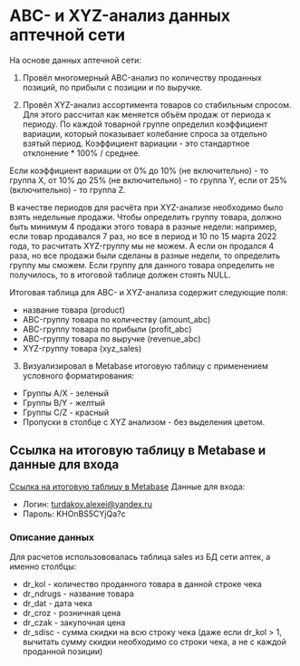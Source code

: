 # ABC- и XYZ-анализ данных аптечной сети
На основе данных аптечной сети: 

1. Провёл многомерный ABC-анализ по количеству проданных позиций, по прибыли с позиции и по выручке. 

2. Провёл XYZ-анализ ассортимента товаров со стабильным спросом. Для этого рассчитал как меняется объём продаж от периода к периоду. По каждой товарной группе определил коэффициент вариации, который показывает колебание спроса за отдельно взятый период. Коэффициент вариации - это стандартное отклонение * 100% / среднее. 

Если коэффициент вариации от 0% до 10% (не включительно) - то группа X, от 10% до 25% (не включительно) - то группа Y, если от 25% (включительно) - то группа Z.

В качестве периодов для расчёта при XYZ-анализе необходимо было взять недельные продажи. Чтобы определить группу товара, должно быть минимум 4 продажи этого товара в разные недели: например, если товар продавался 7 раз, но все в период и 10 по 15 марта 2022 года, то расчитать XYZ-группу мы не можем. А если он продался 4 раза, но все продажи были сделаны в разные недели, то определить группу мы сможем. 
Если группу для данного товара определить не получилось, то в итоговой таблице должен стоять NULL.

Итоговая таблица для ABC- и XYZ-анализа содержит следующие поля:
- название товара (product)
- ABC-группу товара по количеству (amount_abc)
- ABC-группу товара по прибыли (profit_abc)
- ABC-группу товара по выручке (revenue_abc)
- XYZ-группу товара (xyz_sales)

3. Визуализировал в Metabase итоговую таблицу с применением условного форматирования:
- Группы A/X - зеленый
- Группы B/Y - желтый
- Группы C/Z - красный
- Пропуски в столбце с XYZ анализом - без выделения цветом.


## Ссылка на итоговую таблицу в Metabase и данные для входа
[Ссылка на итоговую таблицу в Metabase](https://metabase.simulative.ru/question/48-abc-i-xyz-analiz-aptechnoj-set)
Данные для входа:
- Логин: turdakov.alexei@yandex.ru
- Пароль: KHOnBS5CYjQa?c
### Описание данных
Для расчетов использововалась таблица sales из БД сети аптек, а именно столбцы:

- dr_kol - количество проданного товара в данной строке чека
- dr_ndrugs - название товара
- dr_dat - дата чека
- dr_croz - розничная цена
- dr_czak - закупочная цена
- dr_sdisc - сумма скидки на всю строку чека (даже если dr_kol > 1, вычитать сумму скидки необходимо со строки чека, а не с каждой проданной позиции)
